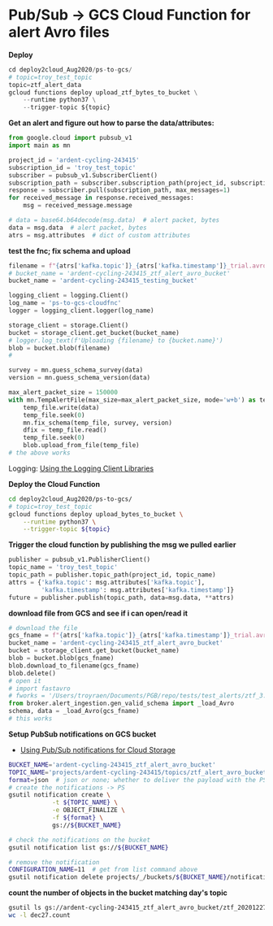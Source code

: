 # Pub/Sub -> GCS Cloud Function for alert Avro files

__Deploy__
```python
cd deploy2cloud_Aug2020/ps-to-gcs/
# topic=troy_test_topic
topic=ztf_alert_data
gcloud functions deploy upload_ztf_bytes_to_bucket \
    --runtime python37 \
    --trigger-topic ${topic}

```

__Get an alert and figure out how to parse the data/attributes:__
```python
from google.cloud import pubsub_v1
import main as mn

project_id = 'ardent-cycling-243415'
subscription_id = 'troy_test_topic'
subscriber = pubsub_v1.SubscriberClient()
subscription_path = subscriber.subscription_path(project_id, subscription_id)
response = subscriber.pull(subscription_path, max_messages=1)
for received_message in response.received_messages:
    msg = received_message.message

# data = base64.b64decode(msg.data)  # alert packet, bytes
data = msg.data  # alert packet, bytes
atrs = msg.attributes  # dict of custom attributes
```

__test the fnc; fix schema and upload__
```python
filename = f"{atrs['kafka.topic']}_{atrs['kafka.timestamp']}_trial.avro"
# bucket_name = 'ardent-cycling-243415_ztf_alert_avro_bucket'
bucket_name = 'ardent-cycling-243415_testing_bucket'

logging_client = logging.Client()
log_name = 'ps-to-gcs-cloudfnc'
logger = logging_client.logger(log_name)

storage_client = storage.Client()
bucket = storage_client.get_bucket(bucket_name)
# logger.log_text(f'Uploading {filename} to {bucket.name}')
blob = bucket.blob(filename)
#

survey = mn.guess_schema_survey(data)
version = mn.guess_schema_version(data)

max_alert_packet_size = 150000
with mn.TempAlertFile(max_size=max_alert_packet_size, mode='w+b') as temp_file:
    temp_file.write(data)
    temp_file.seek(0)
    mn.fix_schema(temp_file, survey, version)
    dfix = temp_file.read()
    temp_file.seek(0)
    blob.upload_from_file(temp_file)
# the above works
```

Logging: [Using the Logging Client Libraries](https://cloud.google.com/logging/docs/reference/libraries)


__Deploy the Cloud Function__
```bash
cd deploy2cloud_Aug2020/ps-to-gcs/
# topic=troy_test_topic
gcloud functions deploy upload_bytes_to_bucket \
    --runtime python37 \
    --trigger-topic ${topic}
```

__Trigger the cloud function by publishing the msg we pulled earlier__
```python
publisher = pubsub_v1.PublisherClient()
topic_name = 'troy_test_topic'
topic_path = publisher.topic_path(project_id, topic_name)
attrs = {'kafka.topic': msg.attributes['kafka.topic'],
         'kafka.timestamp': msg.attributes['kafka.timestamp']}
future = publisher.publish(topic_path, data=msg.data, **attrs)
```

__download file from GCS and see if i can open/read it__
```python
# download the file
gcs_fname = f"{atrs['kafka.topic']}_{atrs['kafka.timestamp']}_trial.avro"
bucket_name = 'ardent-cycling-243415_ztf_alert_avro_bucket'
bucket = storage_client.get_bucket(bucket_name)
blob = bucket.blob(gcs_fname)
blob.download_to_filename(gcs_fname)
blob.delete()
# open it
# import fastavro
# fworks = '/Users/troyraen/Documents/PGB/repo/tests/test_alerts/ztf_3.3_validschema_1154446891615015011.avro'
from broker.alert_ingestion.gen_valid_schema import _load_Avro
schema, data = _load_Avro(gcs_fname)
# this works
```

__Setup PubSub notifications on GCS bucket__
- [Using Pub/Sub notifications for Cloud Storage](https://cloud.google.com/storage/docs/reporting-changes#gsutil)

```bash
BUCKET_NAME='ardent-cycling-243415_ztf_alert_avro_bucket'
TOPIC_NAME='projects/ardent-cycling-243415/topics/ztf_alert_avro_bucket'
format=json  # json or none; whether to deliver the payload with the PS msg
# create the notifications -> PS
gsutil notification create \
            -t ${TOPIC_NAME} \
            -e OBJECT_FINALIZE \
            -f ${format} \
            gs://${BUCKET_NAME}

# check the notifications on the bucket
gsutil notification list gs://${BUCKET_NAME}

# remove the notification
CONFIGURATION_NAME=11  # get from list command above
gsutil notification delete projects/_/buckets/${BUCKET_NAME}/notificationConfigs/${CONFIGURATION_NAME}
```

__count the number of objects in the bucket matching day's topic__
```bash
gsutil ls gs://ardent-cycling-243415_ztf_alert_avro_bucket/ztf_20201227_programid1_*.avro > dec27.count
wc -l dec27.count
```
